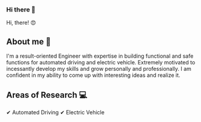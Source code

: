 ### Hi there 👋

Hi, there! :heart_eyes:

## About me :man:

I'm a result-oriented Engineer with expertise in building functional and
safe functions for automated driving and electric vehicle. Extremely motivated to incessantly develop my skills and grow
personally and professionally. I am confident in my ability to come up with interesting ideas and realize it.

## Areas of Research :computer:

✔ Automated Driving
✔ Electric Vehicle

<!--
**deepakrajpurushothaman/deepakrajpurushothaman** is a ✨ _special_ ✨ repository because its `README.md` (this file) appears on your GitHub profile.

Here are some ideas to get you started:

- 🔭 I’m currently working on ...
- 🌱 I’m currently learning ...
- 👯 I’m looking to collaborate on ...
- 🤔 I’m looking for help with ...
- 💬 Ask me about ...
- 📫 How to reach me: ...
- 😄 Pronouns: ...
- ⚡ Fun fact: ...
-->
